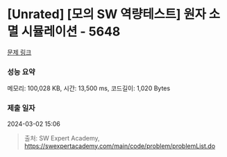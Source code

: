 # [Unrated] [모의 SW 역량테스트] 원자 소멸 시뮬레이션 - 5648 

[문제 링크](https://swexpertacademy.com/main/code/problem/problemDetail.do?contestProbId=AWXRFInKex8DFAUo) 

### 성능 요약

메모리: 100,028 KB, 시간: 13,500 ms, 코드길이: 1,020 Bytes

### 제출 일자

2024-03-02 15:06



> 출처: SW Expert Academy, https://swexpertacademy.com/main/code/problem/problemList.do